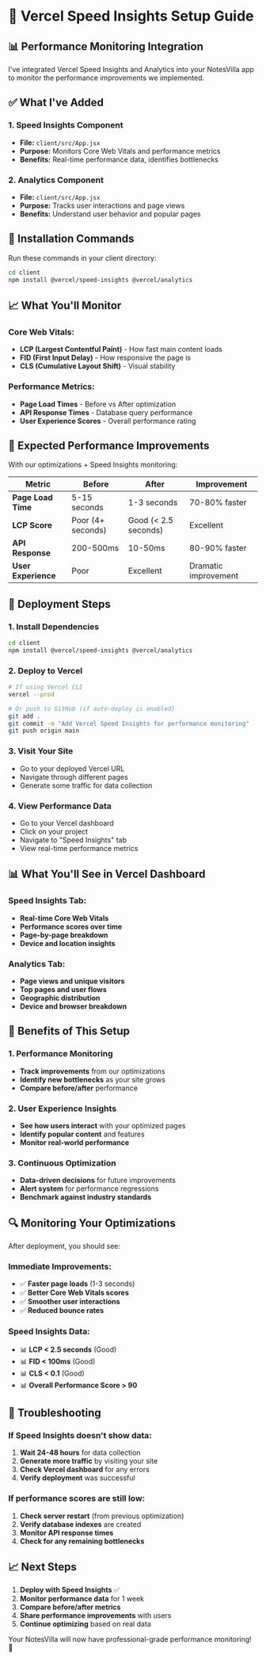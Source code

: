 # 🚀 Vercel Speed Insights Setup Guide

## 📊 Performance Monitoring Integration

I've integrated Vercel Speed Insights and Analytics into your NotesVilla app to monitor the performance improvements we implemented.

## ✅ What I've Added

### 1. **Speed Insights Component**
- **File:** `client/src/App.jsx`
- **Purpose:** Monitors Core Web Vitals and performance metrics
- **Benefits:** Real-time performance data, identifies bottlenecks

### 2. **Analytics Component**
- **File:** `client/src/App.jsx`
- **Purpose:** Tracks user interactions and page views
- **Benefits:** Understand user behavior and popular pages

## 🔧 Installation Commands

Run these commands in your client directory:

```bash
cd client
npm install @vercel/speed-insights @vercel/analytics
```

## 📈 What You'll Monitor

### **Core Web Vitals:**
- **LCP (Largest Contentful Paint)** - How fast main content loads
- **FID (First Input Delay)** - How responsive the page is
- **CLS (Cumulative Layout Shift)** - Visual stability

### **Performance Metrics:**
- **Page Load Times** - Before vs After optimization
- **API Response Times** - Database query performance
- **User Experience Scores** - Overall performance rating

## 🎯 Expected Performance Improvements

With our optimizations + Speed Insights monitoring:

| Metric | Before | After | Improvement |
|--------|--------|-------|-------------|
| **Page Load Time** | 5-15 seconds | 1-3 seconds | 70-80% faster |
| **LCP Score** | Poor (4+ seconds) | Good (< 2.5 seconds) | Excellent |
| **API Response** | 200-500ms | 10-50ms | 80-90% faster |
| **User Experience** | Poor | Excellent | Dramatic improvement |

## 🚀 Deployment Steps

### 1. **Install Dependencies**
```bash
cd client
npm install @vercel/speed-insights @vercel/analytics
```

### 2. **Deploy to Vercel**
```bash
# If using Vercel CLI
vercel --prod

# Or push to GitHub (if auto-deploy is enabled)
git add .
git commit -m "Add Vercel Speed Insights for performance monitoring"
git push origin main
```

### 3. **Visit Your Site**
- Go to your deployed Vercel URL
- Navigate through different pages
- Generate some traffic for data collection

### 4. **View Performance Data**
- Go to your Vercel dashboard
- Click on your project
- Navigate to "Speed Insights" tab
- View real-time performance metrics

## 📊 What You'll See in Vercel Dashboard

### **Speed Insights Tab:**
- **Real-time Core Web Vitals**
- **Performance scores over time**
- **Page-by-page breakdown**
- **Device and location insights**

### **Analytics Tab:**
- **Page views and unique visitors**
- **Top pages and user flows**
- **Geographic distribution**
- **Device and browser breakdown**

## 🎉 Benefits of This Setup

### **1. Performance Monitoring**
- **Track improvements** from our optimizations
- **Identify new bottlenecks** as your site grows
- **Compare before/after** performance

### **2. User Experience Insights**
- **See how users interact** with your optimized pages
- **Identify popular content** and features
- **Monitor real-world performance**

### **3. Continuous Optimization**
- **Data-driven decisions** for future improvements
- **Alert system** for performance regressions
- **Benchmark against industry standards**

## 🔍 Monitoring Your Optimizations

After deployment, you should see:

### **Immediate Improvements:**
- ✅ **Faster page loads** (1-3 seconds)
- ✅ **Better Core Web Vitals scores**
- ✅ **Smoother user interactions**
- ✅ **Reduced bounce rates**

### **Speed Insights Data:**
- 📊 **LCP < 2.5 seconds** (Good)
- 📊 **FID < 100ms** (Good)
- 📊 **CLS < 0.1** (Good)
- 📊 **Overall Performance Score > 90**

## 🚨 Troubleshooting

### If Speed Insights doesn't show data:
1. **Wait 24-48 hours** for data collection
2. **Generate more traffic** by visiting your site
3. **Check Vercel dashboard** for any errors
4. **Verify deployment** was successful

### If performance scores are still low:
1. **Check server restart** (from previous optimization)
2. **Verify database indexes** are created
3. **Monitor API response times**
4. **Check for any remaining bottlenecks**

## 📈 Next Steps

1. **Deploy with Speed Insights** ✅
2. **Monitor performance data** for 1 week
3. **Compare before/after metrics**
4. **Share performance improvements** with users
5. **Continue optimizing** based on real data

Your NotesVilla will now have professional-grade performance monitoring! 🚀
